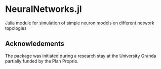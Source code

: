 # NeuralNetworks.jl
Julia module for simulation of simple neuron models on different network topologies

## Acknowledements
The package was initiated during a research stay at the University Granda partially funded by the Plan Proprio.
